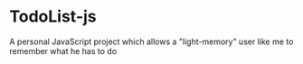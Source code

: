 # TodoList-js
A personal JavaScript project which allows a "light-memory" user like me to remember what he has to do
